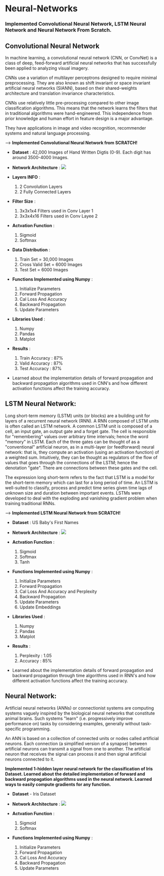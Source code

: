 # Neural-Networks
### **Implemented Convolutional Neural Network, LSTM Neural Network and Neural Network From Scratch.**

## **Convolutional Neural Network**

In machine learning, a convolutional neural network (CNN, or ConvNet) is a class of deep, feed-forward artificial neural networks that has successfully been applied to analyzing visual imagery.

CNNs use a variation of multilayer perceptrons designed to require minimal preprocessing. They are also known as shift invariant or space invariant artificial neural networks (SIANN), based on their shared-weights architecture and translation invariance characteristics.

CNNs use relatively little pre-processing compared to other image classification algorithms. This means that the network learns the filters that in traditional algorithms were hand-engineered. This independence from prior knowledge and human effort in feature design is a major advantage.

They have applications in image and video recognition, recommender systems and natural language processing.

--> **Implemented Convolutional Neural Network from SCRATCH!**
  * **Dataset** : 42,000 Images of Hand Written Digtis (0-9). Each digit has around 3500-4000 Images.
  * **Network Architecture** : 
    ![](https://github.com/navjindervirdee/neural-networks/blob/master/Convolutional%20Neural%20Network/Forward.JPG?raw=true)
    
  * **Layers INFO** :
    1. 2 Convolution Layers
    2. 2 Fully Connected Layers
    
  * **Filter Size** :
    1. 3x3x1x4  Filters used in Conv Layer 1
    2. 3x3x4x16 Filters used in Conv Layee 2
    
  * **Actvation Function** :
    1. Sigmoid
    2. Softmax
    
  * **Data Distribution** :
    1. Train Set = 30,000 Images
    2. Cross Valid Set = 6000 Images
    3. Test Set = 6000 Images
    
  * **Functions Implemented using Numpy** :
    1. Initialize Parameters
    2. Forward Propagation
    3. Cal Loss And Accuracy
    4. Backward Propagation
    5. Update Parameters
    
  * **Libraries Used** : 
    1. Numpy
    2. Pandas
    3. Matplot
    
  * **Results** :
    1. Train Accuracy : 87%
    2. Valid Accuracy : 87%
    3. Test Accuracy  : 87%
    
  * Learned about  the implementation details of forward propagation and backward propagation algorithms used in CNN's and how different       activation functions affect the training accuracy.

## **LSTM Neural Network**:

Long short-term memory (LSTM) units (or blocks) are a building unit for layers of a recurrent neural network (RNN). A RNN composed of LSTM units is often called an LSTM network. A common LSTM unit is composed of a cell, an input gate, an output gate and a forget gate. The cell is responsible for "remembering" values over arbitrary time intervals; hence the word "memory" in LSTM. Each of the three gates can be thought of as a "conventional" artificial neuron, as in a multi-layer (or feedforward) neural network: that is, they compute an activation (using an activation function) of a weighted sum. Intuitively, they can be thought as regulators of the flow of values that goes through the connections of the LSTM; hence the denotation "gate". There are connections between these gates and the cell.

The expression long short-term refers to the fact that LSTM is a model for the short-term memory which can last for a long period of time. An LSTM is well-suited to classify, process and predict time series given time lags of unknown size and duration between important events. LSTMs were developed to deal with the exploding and vanishing gradient problem when training traditional RNNs.

--> **Implemented LSTM Neural Network from SCRATCH!**
* **Dataset** : US Baby's First Names
* **Network Architecture** :
![](https://github.com/navjindervirdee/neural-networks/blob/master/Recurrent%20Neural%20Network/LSTMForward.JPG?raw=true)

 * **Actvation Function** :
    1. Sigmoid
    2. Softmax
    3. Tanh
    
 * **Functions Implemented using Numpy** :
    1. Initialize Parameters
    2. Forward Propagation
    3. Cal Loss And Accuracy and Perplexity
    4. Backward Propagation
    5. Update Parameters
    6. Update Embeddings
    
  * **Libraries Used** : 
    1. Numpy
    2. Pandas
    3. Matplot
    
  * **Results** :
    1. Perplexity : 1.05
    2. Accuracy   : 85%
    
  * Learned about  the implementation details of forward propagation and backward propagation through time algorithms used in RNN's and how different       activation functions affect the training accuracy.

## **Neural Network**: 

Artificial neural networks (ANNs) or connectionist systems are computing systems vaguely inspired by the biological neural networks that constitute animal brains. Such systems "learn" (i.e. progressively improve performance on) tasks by considering examples, generally without task-specific programming. 

An ANN is based on a collection of connected units or nodes called artificial neurons. Each connection (a simplified version of a synapse) between artificial neurons can transmit a signal from one to another. The artificial neuron that receives the signal can process it and then signal artificial neurons connected to it.

**Implemented 1-hidden layer neural network for the classification of Iris Dataset. Learned about the detailed           implementation of forward and backward propagation algorithms used in the neural network. Learned ways to easily compute gradients for     any function.**

  * **Dataset** - Iris Dataset
  * **Network Architecture** :
    ![](https://github.com/navjindervirdee/neural-networks/blob/master/Neural%20Network/network.JPG?raw=true) 
    
  * **Actvation Function** :
    1. Sigmoid
    2. Softmax
    
  * **Functions Implemented using Numpy** :
    1. Initialize Parameters
    2. Forward Propagation
    3. Cal Loss And Accuracy
    4. Backward Propagation
    5. Update Parameters
